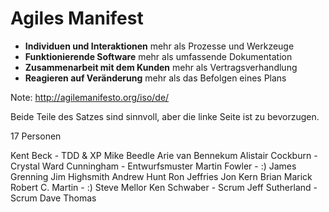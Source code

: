 # Agiles Manifest
* __Individuen und Interaktionen__ mehr als Prozesse und Werkzeuge
* __Funktionierende Software__ mehr als umfassende Dokumentation
* __Zusammenarbeit mit dem Kunden__ mehr als Vertragsverhandlung
* __Reagieren auf Veränderung__ mehr als das Befolgen eines Plans

Note: 
http://agilemanifesto.org/iso/de/

Beide Teile des Satzes sind sinnvoll, aber die linke Seite ist zu bevorzugen.

17 Personen 

Kent Beck - TDD & XP
Mike Beedle
Arie van Bennekum
Alistair Cockburn - Crystal
Ward Cunningham - Entwurfsmuster
Martin Fowler - :)
James Grenning
Jim Highsmith
Andrew Hunt
Ron Jeffries
Jon Kern
Brian Marick
Robert C. Martin - :)
Steve Mellor
Ken Schwaber - Scrum
Jeff Sutherland - Scrum
Dave Thomas
